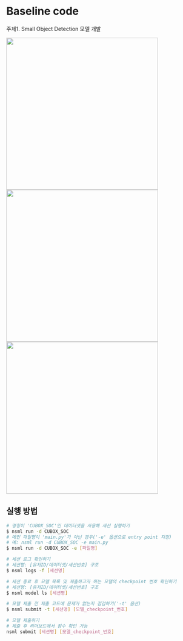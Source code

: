 # Baseline code
주제1. Small Object Detection 모델 개발

<img src=https://user-images.githubusercontent.com/60084351/145232746-43cfc489-1980-469a-a8da-a44ff9d9e6af.png width='400'>

<img src=https://user-images.githubusercontent.com/60084351/145232835-6407fb91-329b-4e47-876b-ed89c99c015e.png width='400'>

<img src=https://user-images.githubusercontent.com/60084351/145232567-360cdb0c-2168-43c7-8726-31a613019df0.png width='400'>

## 실행 방법
```bash
# 명칭이 'CUBOX_SOC'인 데이터셋을 사용해 세션 실행하기
$ nsml run -d CUBOX_SOC
# 메인 파일명이 'main.py'가 아닌 경우('-e' 옵션으로 entry point 지정)
# 예: nsml run -d CUBOX_SOC -e main.py
$ nsml run -d CUBOX_SOC -e [파일명]

# 세션 로그 확인하기
# 세션명: [유저ID/데이터셋/세션번호] 구조
$ nsml logs -f [세션명]

# 세션 종료 후 모델 목록 및 제출하고자 하는 모델의 checkpoint 번호 확인하기
# 세션명: [유저ID/데이터셋/세션번호] 구조
$ nsml model ls [세션명]

# 모델 제출 전 제출 코드에 문제가 없는지 점검하기('-t' 옵션)
$ nsml submit -t [세션명] [모델_checkpoint_번호]

# 모델 제출하기
# 제출 후 리더보드에서 점수 확인 가능
nsml submit [세션명] [모델_checkpoint_번호]
```

